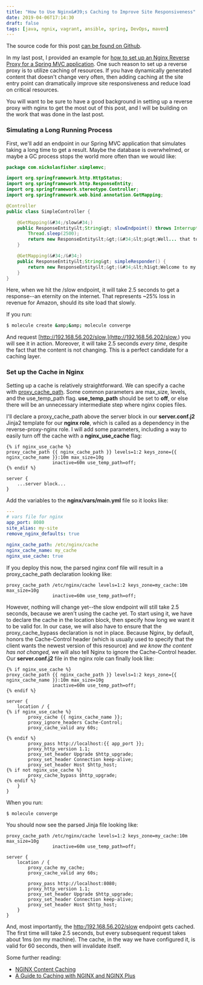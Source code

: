 ```yaml
---
title: "How to Use Nginx&#39;s Caching to Improve Site Responsiveness"
date: 2019-04-06T17:14:30
draft: false
tags: [java, ngnix, vagrant, ansible, spring, DevOps, maven]
---
```


The source code for this post [can be found on Github](https://github.com/nfisher23/some-ansible-examples/tree/master/reverse-proxy-nginx).

In my last post, I provided an example for [how to set up an Nginx Reverse Proxy for a Spring MVC application](https://nickolasfisher.com/blog/How-to-Deploy-a-Spring-MVC-Application-Behind-an-Nginx-Reverse-Proxy). One such reason to set up a reverse proxy is to utilize caching of resources. If you have dynamically generated content that doesn&#39;t change very often, then adding caching at the site entry point can dramatically improve site responsiveness and reduce load on critical resources.

You will want to be sure to have a good background in setting up a reverse proxy with nginx to get the most out of this post, and I will be building on the work that was done in the last post.

### Simulating a Long Running Process

First, we&#39;ll add an endpoint in our Spring MVC application that simulates taking a long time to get a result. Maybe the database is overwhelmed, or maybe a GC process stops the world more often than we would like:

```java
package com.nickolasfisher.simplemvc;

import org.springframework.http.HttpStatus;
import org.springframework.http.ResponseEntity;
import org.springframework.stereotype.Controller;
import org.springframework.web.bind.annotation.GetMapping;

@Controller
public class SimpleController {

    @GetMapping(&#34;/slow&#34;)
    public ResponseEntity&lt;String&gt; slowEndpoint() throws InterruptedException {
        Thread.sleep(2500);
        return new ResponseEntity&lt;&gt;(&#34;&lt;p&gt;Well... that took awhile&lt;/p&gt;&#34;, HttpStatus.ACCEPTED);
    }

    @GetMapping(&#34;/&#34;)
    public ResponseEntity&lt;String&gt; simpleResponder() {
        return new ResponseEntity&lt;&gt;(&#34;&lt;h1&gt;Welcome to my site!&lt;/h1&gt;&#34;, HttpStatus.ACCEPTED);
    }
}

```

Here, when we hit the /slow endpoint, it will take 2.5 seconds to get a response--an eternity on the internet. That represents ~25% loss in revenue for Amazon, should its site load that slowly.

If you run:

```bash
$ molecule create &amp;&amp; molecule converge
```

And request [http://192.168.56.202/slow,](http://192.168.56.202/slow,) you will see it in action. Moreover, it will take 2.5 seconds _every time_, despite the fact that the content is not changing. This is a perfect candidate for a caching layer.

### Set up the Cache in Nginx

Setting up a cache is relatively straightforward. We can specify a cache with [proxy\_cache\_path](http://nginx.org/en/docs/http/ngx_http_proxy_module.html#proxy_cache_path). Some common parameters are max\_size, levels, and the use\_temp\_path flag. **use\_temp\_path** should be set to **off**, or else there will be an unnecessary intermediate step where nginx copies files.

I&#39;ll declare a proxy\_cache\_path above the server block in our **server.conf.j2** Jinja2 template for our **nginx role**, which is called as a dependency in the reverse-proxy-nginx role. I will add some parameters, including a way to easily turn off the cache with a **nginx\_use\_cache** flag:

```
{% if nginx_use_cache %}
proxy_cache_path {{ nginx_cache_path }} levels=1:2 keys_zone={{ nginx_cache_name }}:10m max_size=10g
                 inactive=60m use_temp_path=off;
{% endif %}

server {
    ...server block...
}
```

Add the variables to the **nginx/vars/main.yml** file so it looks like:

```yaml
---
# vars file for nginx
app_port: 8080
site_alias: my-site
remove_nginx_defaults: true

nginx_cache_path: /etc/nginx/cache
nginx_cache_name: my_cache
nginx_use_cache: true
```

If you deploy this now, the parsed nginx conf file will result in a proxy\_cache\_path declaration looking like:

```
proxy_cache_path /etc/nginx/cache levels=1:2 keys_zone=my_cache:10m max_size=10g
                 inactive=60m use_temp_path=off;
```

However, nothing will change yet--the slow endpoint will still take 2.5 seconds, because we aren&#39;t using the cache yet. To start using it, we have to declare the cache in the location block, then specify how long we want it to be valid for. In our case, we will also have to ensure that the proxy\_cache\_bypass declaration is not in place. Because Nginx, by default, honors the Cache-Control header (which is usually used to specify that the client wants the newest version of this resource) and _we know the content has not changed,_ we will also tell Nginx to ignore the Cache-Control header. Our **server.conf.j2** file in the nginx role can finally look like:

```
{% if nginx_use_cache %}
proxy_cache_path {{ nginx_cache_path }} levels=1:2 keys_zone={{ nginx_cache_name }}:10m max_size=10g
                 inactive=60m use_temp_path=off;
{% endif %}

server {
    location / {
{% if nginx_use_cache %}
        proxy_cache {{ nginx_cache_name }};
        proxy_ignore_headers Cache-Control;
        proxy_cache_valid any 60s;

{% endif %}
        proxy_pass http://localhost:{{ app_port }};
        proxy_http_version 1.1;
        proxy_set_header Upgrade $http_upgrade;
        proxy_set_header Connection keep-alive;
        proxy_set_header Host $http_host;
{% if not nginx_use_cache %}
        proxy_cache_bypass $http_upgrade;
{% endif %}
    }
}

```

When you run:

```bash
$ molecule converge
```

You should now see the parsed Jinja file looking like:

```
proxy_cache_path /etc/nginx/cache levels=1:2 keys_zone=my_cache:10m max_size=10g
                 inactive=60m use_temp_path=off;

server {
    location / {
        proxy_cache my_cache;
        proxy_cache_valid any 60s;

        proxy_pass http://localhost:8080;
        proxy_http_version 1.1;
        proxy_set_header Upgrade $http_upgrade;
        proxy_set_header Connection keep-alive;
        proxy_set_header Host $http_host;
    }
}

```

And, most importantly, the [http:/192.168.56.202/slow](http:/192.168.56.202/slow) endpoint gets cached. The first time will take 2.5 seconds, but every subsequent request takes about 1ms (on my machine). The cache, in the way we have configured it, is valid for 60 seconds, then will invalidate itself.

Some further reading:

- [NGINX Content Caching](https://docs.nginx.com/nginx/admin-guide/content-cache/content-caching/)
- [A Guide to Caching with NGINX and NGINX Plus](https://www.nginx.com/blog/nginx-caching-guide/)
